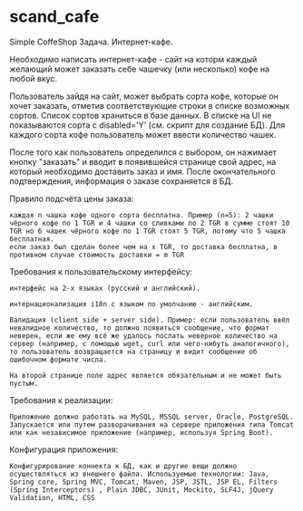 # scand_cafe
Simple CoffeShop Задача. Интернет-кафе.

Необходимо написать интернет-кафе - сайт на которм каждый желающий может заказать себе чашечку (или несколько) кофе на любой вкус.

Пользователь зайдя на сайт, может выбрать сорта кофе, которые он хочет заказать, отметив соответствующие строки в списке возможных сортов. Список сортов храниться в базе данных. В списке на UI не показываются сорта с disabled='Y' (см. скрипт для создание БД). Для каждого сорта кофе пользователь может ввести количество чашек.

После того как пользователь определился с выбором, он нажимает кнопку "заказать" и вводит в появившейся странице свой адрес, на который необходимо доставить заказ и имя. После окончательного подтверждения, информация о заказе сохраняется в БД.

Правило подсчёта цены заказа:

    каждая n чашка кофе одного сорта бесплатна. Пример (n=5): 2 чашки чёрного кофе по 1 TGR и 4 чашки со сливками по 2 TGR в сумме стоят 10 TGR но 6 чашек чёрного кофе по 1 TGR стоят 5 TGR, потому что 5 чашка бесплатная.
    если заказ был сделан более чем на x TGR, то доставка бесплатна, в противном случае стоимость доставки = m TGR

Требования к пользовательскому интерфейсу:

    интерфейс на 2-х языках (русский и английский).

    интернационализация i18n c языком по умолчанию - английским.

    Валидация (client side + server side). Пример: если пользователь ввёл невалидное количество, то должно появиться сообщение, что формат неверен, если же ему всё же удалось послать неверное количество на сервер (например, с помощью wget, curl или чего-нибуть аналогичного), то пользователь возвращается на страницу и видит сообщение об ошибочном формате числа.

    На второй странице поле адрес является обязательным и не может быть пустым.

Требования к реализации:

    Приложение должно работать на MySQL, MSSQL server, Oracle, PostgreSQL.
    Запускается или путем разворачивания на сервере приложения типа Tomcat или как независимое приложение (например, используя Spring Boot).

Конфигурация приложения:

    Конфигурирование коннекта к БД, как и другие вещи должно осуществляться из внешнего файла. Используемые технологии: Java, Spring core, Spring MVC, Tomcat, Maven, JSP, JSTL, JSP EL, Filters (Spring Interceptors) , Plain JDBC, JUnit, Mockito, SLF4J, jQuery Validation, HTML, CSS
